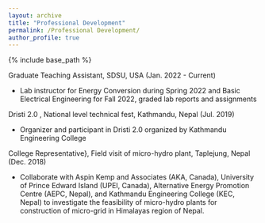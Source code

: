 ```yaml
---
layout: archive
title: "Professional Development"
permalink: /Professional Development/
author_profile: true
---
```


{% include base_path %}


Graduate Teaching Assistant, SDSU, USA (Jan. 2022 - Current)
* Lab instructor for Energy Conversion during Spring 2022 and Basic Electrical Engineering for Fall 2022, graded lab reports and assignments


Dristi 2.0 , National level technical fest, Kathmandu, Nepal (Jul. 2019)
* Organizer and participant in Dristi 2.0 organized by Kathmandu Engineering College


College Representative}, Field visit of micro-hydro plant, Taplejung, Nepal (Dec. 2018)
* Collaborate with Aspin Kemp and Associates (AKA, Canada), University of Prince Edward Island (UPEI, Canada), Alternative Energy Promotion Centre (AEPC, Nepal), and Kathmandu Engineering College (KEC, Nepal) to investigate the feasibility of micro-hydro plants for construction of micro-grid in Himalayas region of Nepal.
